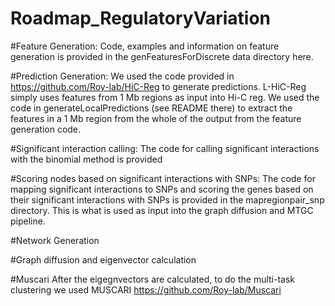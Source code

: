 # Roadmap_RegulatoryVariation

#Feature Generation:
Code, examples and information on feature generation is provided in the genFeaturesForDiscrete data directory here.

#Prediction Generation:
We used the code provided in https://github.com/Roy-lab/HiC-Reg to generate predictions.
L-HiC-Reg simply uses features from 1 Mb regions as input into Hi-C reg. 
We used the code in generateLocalPredictions (see README there) to extract the features in a 1 Mb region from the whole of the output from the feature generation code.

#Significant interaction calling: The code for calling significant interactions with the binomial method is provided 

#Scoring nodes based on significant interactions with SNPs: The code for mapping significant interactions to SNPs and scoring the genes based on their significant interactions with SNPs is provided in the mapregionpair_snp directory. This is what is used as input into the graph diffusion and MTGC pipeline.

#Network Generation

#Graph diffusion and eigenvector calculation

#Muscari
After the eigegnvectors are calculated, to do the multi-task clustering we used MUSCARI
https://github.com/Roy-lab/Muscari
